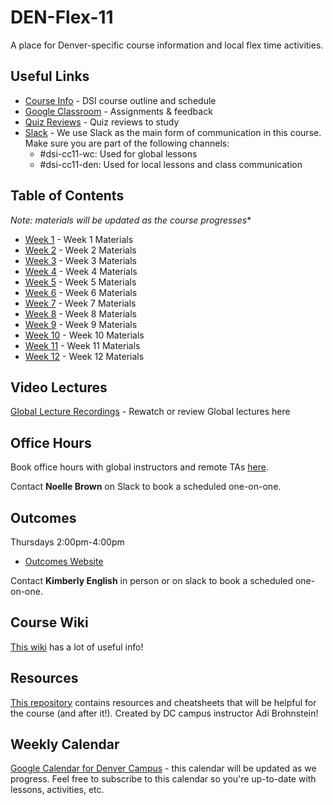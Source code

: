 # DEN-Flex-11
A place for Denver-specific course information and local flex time activities.

## Useful Links
- [Course Info](https://git.generalassemb.ly/DSI-US-11/course-info) - DSI course outline and schedule
- [Google Classroom](https://classroom.google.com) - Assignments & feedback
- [Quiz Reviews](./Quiz_Reviews) - Quiz reviews to study
- [Slack](https://ga-students.slack.com) - We use Slack as the main form of communication in this course. Make sure you are part of the following channels:  
  - #dsi-cc11-wc: Used for global lessons  
  - #dsi-cc11-den: Used for local lessons and class communication  

## Table of Contents
*Note: materials will be updated as the course progresses**  
- [Week 1](./Week_01) - Week 1 Materials
- [Week 2](./Week_02) - Week 2 Materials
- [Week 3](./Week_03) - Week 3 Materials
- [Week 4](./Week_04) - Week 4 Materials
- [Week 5](./Week_05) - Week 5 Materials
- [Week 6](./Week_06) - Week 6 Materials
- [Week 7](./Week_07) - Week 7 Materials
- [Week 8](./Week_08) - Week 8 Materials
- [Week 9](./Week_09) - Week 9 Materials
- [Week 10](./Week_10) - Week 10 Materials
- [Week 11](./Week_11) - Week 11 Materials
- [Week 12](./Week_12) - Week 12 Materials

## Video Lectures
[Global Lecture Recordings](https://git.generalassemb.ly/DSI-US-11/course-info/blob/master/recordings.md) - Rewatch or review Global lectures here

## Office Hours
Book office hours with global instructors and remote TAs [here](https://git.generalassemb.ly/DSI-US-11/course-info/wiki/Office-Hours).

Contact **Noelle Brown** on Slack to book a scheduled one-on-one.  

## Outcomes
Thursdays 2:00pm-4:00pm
- [Outcomes Website](https://sites.google.com/generalassemb.ly/gadenveroutcomes/home)

Contact **Kimberly English** in person or on slack to book a scheduled one-on-one.

## Course Wiki
[This wiki](https://git.generalassemb.ly/DSI-US-11/course-info/wiki) has a lot of useful info! 

## Resources
[This repository](https://git.generalassemb.ly/AdiBro/Resources) contains resources and cheatsheets that will be helpful for the course (and after it!). Created by DC campus instructor Adi Brohnstein!

## Weekly Calendar
[Google Calendar for Denver Campus](https://calendar.google.com/calendar/b/4?cid=Z2VuZXJhbGFzc2VtYi5seV84NmIyNzlpYW5zNmNwazFlZWJyNWVzMGdkY0Bncm91cC5jYWxlbmRhci5nb29nbGUuY29t) - this calendar will be updated as we progress. Feel free to subscribe to this calendar so you're up-to-date with lessons, activities, etc.
